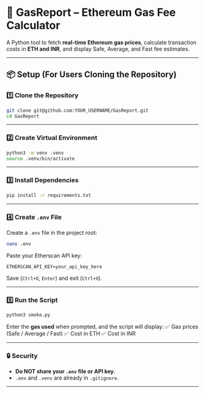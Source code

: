 # 🚀 GasReport – Ethereum Gas Fee Calculator  

A Python tool to fetch **real-time Ethereum gas prices**, calculate transaction costs in **ETH and INR**, and display Safe, Average, and Fast fee estimates.

---

## 📦 Setup (For Users Cloning the Repository)

### 1️⃣ Clone the Repository
```bash
git clone git@github.com:YOUR_USERNAME/GasReport.git
cd GasReport
````

---

### 2️⃣ Create Virtual Environment

```bash
python3 -m venv .venv
source .venv/bin/activate
```

---

### 3️⃣ Install Dependencies

```bash
pip install -r requirements.txt
```

---

### 4️⃣ Create `.env` File

Create a `.env` file in the project root:

```bash
nano .env
```

Paste your Etherscan API key:

```
ETHERSCAN_API_KEY=your_api_key_here
```

Save (`Ctrl+O`, `Enter`) and exit (`Ctrl+X`).

---

### 5️⃣ Run the Script

```bash
python3 smoke.py
```

Enter the **gas used** when prompted, and the script will display:
✅ Gas prices (Safe / Average / Fast)
✅ Cost in ETH
✅ Cost in INR

---

### 🔒 Security

* **Do NOT share your `.env` file or API key.**
* `.env` and `.venv` are already in `.gitignore`.

---

```
```
